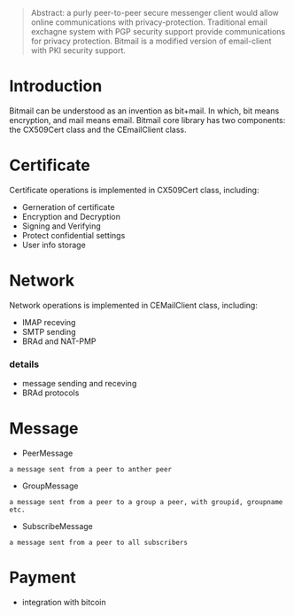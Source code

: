 
>Abstract: 
>a purly peer-to-peer secure messenger client would allow online communications with privacy-protection. 
> Traditional email exchagne system with PGP security support provide communications for privacy protection. 
> Bitmail is a modified version of email-client with PKI security support.


# Introduction
Bitmail can be understood as an invention as bit+mail. In which, bit means encryption, and mail means email. Bitmail core library has two components: the CX509Cert class and the CEmailClient class.

# Certificate
Certificate operations is implemented in CX509Cert class, including:
- Gerneration of certificate
- Encryption and Decryption
- Signing and Verifying
- Protect confidential settings
- User info storage

# Network
Network operations is implemented in CEMailClient class, including:
- IMAP receving
- SMTP sending
- BRAd and NAT-PMP

### details
- message sending and receving
- BRAd protocols

# Message
- PeerMessage

```
a message sent from a peer to anther peer
```

- GroupMessage
```
a message sent from a peer to a group a peer, with groupid, groupname etc.
```

- SubscribeMessage
```
a message sent from a peer to all subscribers
```

# Payment
- integration with bitcoin
